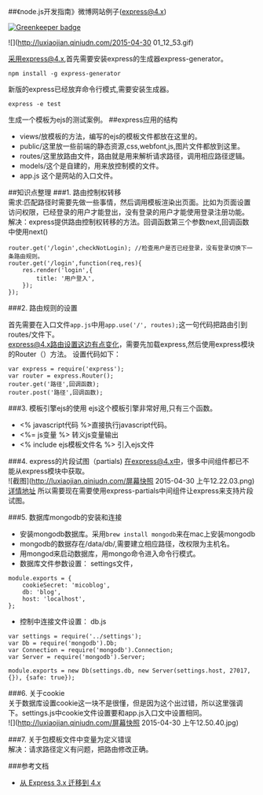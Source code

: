 ##《node.js开发指南》微博网站例子(express@4.x)

[![Greenkeeper badge](https://badges.greenkeeper.io/luxiaojian/micoweibo.svg)](https://greenkeeper.io/)

![](http://luxiaojian.qiniudn.com/2015-04-30 01_12_53.gif) 

采用express@4.x,首先需要安装express的生成器express-generator。  

	npm install -g express-generator

新版的express已经放弃命令行模式,需要安装生成器。

	express -e test  

生成一个模板为ejs的测试案例。
##express应用的结构 

* views/放模板的方法，编写的ejs的模板文件都放在这里的。
* public/这里放一些前端的静态资源,css,webfont,js,图片文件都放到这里。
* routes/这里放路由文件，路由就是用来解析请求路径，调用相应路径逻辑。
* models/这个是自建的，用来放控制模的文件。  
* app.js 这个是网站的入口文件。

##知识点整理
###1. 路由控制权转移  
需求:匹配路径时需要先做一些事情，然后调用模板渲染出页面。比如为页面设置访问权限，已经登录的用户才能登出，没有登录的用户才能使用登录注册功能。
解决：express提供路由控制权转移的方法。回调函数第三个参数next,回调函数中使用next()

```
router.get('/login',checkNotLogin); //检查用户是否已经登录，没有登录切换下一条路由规则。
router.get('/login',function(req,res){
	res.render('login',{
		title: '用户登入',
	});
});
```
###2. 路由规则的设置

首先需要在入口文件`app.js`中用`app.use('/', routes);`这一句代码把路由引到routes/文件下。  
express@4.x路由设置这边有点变化，需要先加载express,然后使用express模块的Router（）方法。
设置代码如下：
```
var express = require('express');
var router = express.Router();
router.get('路径',回调函数);
router.post('路径',回调函数);
```

###3. 模板引擎ejs的使用
ejs这个模板引擎非常好用,只有三个函数。  
* <% javascript代码 %>直接执行javascript代码。
* <%= js变量 %> 转义js变量输出
* <% include ejs模板文件名 %> 引入ejs文件

###4. express的片段试图（partials)
在express@4.x中，很多中间组件都已不能从express模块中获取。  
![截图](http://luxiaojian.qiniudn.com/屏幕快照 2015-04-30 上午12.22.03.png)  
[详情地址](https://github.com/senchalabs/connect#middleware)
所以需要现在需要使用express-partials中间组件让express来支持片段试图。

###5. 数据库mongodb的安装和连接  
* 安装mongodb数据库。采用`brew install mongodb`来在mac上安装mongodb
* mongodb的数据存在/data/db/,需要建立相应路径，改权限为主机名。
* 用mongod来启动数据库，用mongo命令进入命令行模式。
* 数据库文件参数设置： settings文件，  
```
module.exports = {
	cookieSecret: 'micoblog',
	db: 'blog',
	host: 'localhost',
};
```
* 控制中连接文件设置： db.js
```
var settings = require('../settings');
var Db = require('mongodb').Db;
var Connection = require('mongodb').Connection;
var Server = require('mongodb').Server;

module.exports = new Db(settings.db, new Server(settings.host, 27017, {}), {safe: true});

```
###6. 关于cookie  
关于数据库设置cookie这一块不是很懂，但是因为这个出过错，所以这里强调下。settings.js中cookie文件设置要和app.js入口文中设置相同。  
![](http://luxiaojian.qiniudn.com/屏幕快照 2015-04-30 上午12.50.40.jpg)

###7. 关于包模板文件中变量为定义错误  
解决：请求路径定义有问题，把路由修改正确。

###参考文档  
* [从 Express 3.x 迁移到 4.x](http://segmentfault.com/a/1190000000603327)